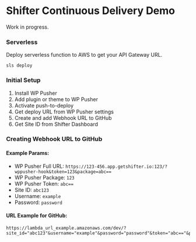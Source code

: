 # Shifter Continuous Delivery Demo

Work in progress.

### Serverless

Deploy serverless function to AWS to get your API Gateway URL.

```
sls deploy
```

### Initial Setup

1. Install WP Pusher
2. Add plugin or theme to WP Pusher
3. Activate push-to-deploy
4. Get deploy URL from WP Pusher settings
5. Create and add Webhook URL to GitHub
6. Get Site ID from Shifter Dashboard

### Creating Webhook URL to GitHub

#### Example Params:

- WP Pusher Full URL: `https://123-456.app.getshifter.io:123/?wppusher-hook&token=123&package=abc==`
- WP Pusher Package: `123`
- WP Pusher Token: `abc==`
- Site ID: `abc123`
- Username: `example`
- Password: `password`

#### URL Example for GitHub:

```
https://lambda_url_example.amazonaws.com/dev/?site_id="abc123"&username="example"&password="password"&token="abc=="&package="123"
```

